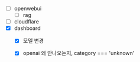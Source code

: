 - [ ] openwebui
  - [ ] rag
- [ ] cloudflare
- [X] dashboard
  - [X] 모델 변경
  - [X] openai 왜 안나오는지, category === 'unknown'

